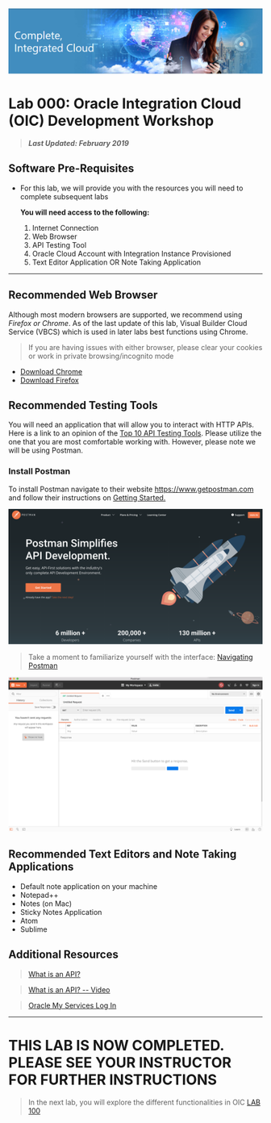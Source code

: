 <img class="float-right" src="images/j2c-logo.png">

#  **Lab 000: Oracle Integration Cloud (OIC) Development Workshop** 

> ***Last Updated: February 2019***

## **Software Pre-Requisites**
* For this lab, we will provide you with the resources you will need to complete subsequent labs

    **You will need access to the following:**

    1. Internet Connection
    2. Web Browser
    3. API Testing Tool
    4. Oracle Cloud Account with Integration Instance Provisioned
    5. Text Editor Application OR Note Taking Application

---

## **Recommended Web Browser**
Although most modern browsers are supported, we recommend using *Firefox or Chrome*. As of the last update of this lab, Visual Builder Cloud Service (VBCS) which is used in later labs best functions using Chrome.  
>If you are having issues with either browser, please clear your cookies or work in private browsing/incognito mode

- [Download Chrome](https://www.google.com/chrome/)  
- [Download Firefox](https://www.mozilla.org/firefox)

## **Recommended Testing Tools**
You will need an application that will allow you to interact with HTTP APIs.  
Here is a link to an opinion of the [Top 10 API Testing Tools](https://medium.com/@alicealdaine/top-10-api-testing-tools-rest-soap-services-5395cb03cfa9). Please utilize the one that you are most comfortable working with. However, please note we will be using Postman.

### **Install Postman**

To install Postman navigate to their website <https://www.getpostman.com> and follow their instructions on [Getting Started.](https://learning.getpostman.com/getting-started/)

![](images/studentguide/postmanImage01.png)

 > Take a moment to familiarize yourself with the interface: [Navigating Postman](https://learning.getpostman.com/docs/postman/launching_postman/navigating_postman)

![](images/studentguide/postmanImage02.png)

## **Recommended Text Editors and Note Taking Applications**
- Default note application on your machine
- Notepad++
- Notes (on Mac) 
- Sticky Notes Application
- Atom
- Sublime

## **Additional Resources**
 > [What is an API?](https://www.google.com/search?q=what%27s+an+api&spell=1&sa=X&ved=0ahUKEwj2v7yA7KLgAhXdFzQIHazAADsQBQgpKAA&biw=1440&bih=798&dpr=2)

 > [What is an API? -- Video](https://youtu.be/IAFN2UzN784)

 > [Oracle My Services Log In](https://cloud.oracle.com/en_US/sign-in)

--- 

# **THIS LAB IS NOW COMPLETED. PLEASE SEE YOUR INSTRUCTOR FOR FURTHER INSTRUCTIONS**
> In the next lab, you will explore the different functionalities in OIC [LAB 100](/ics100.md)